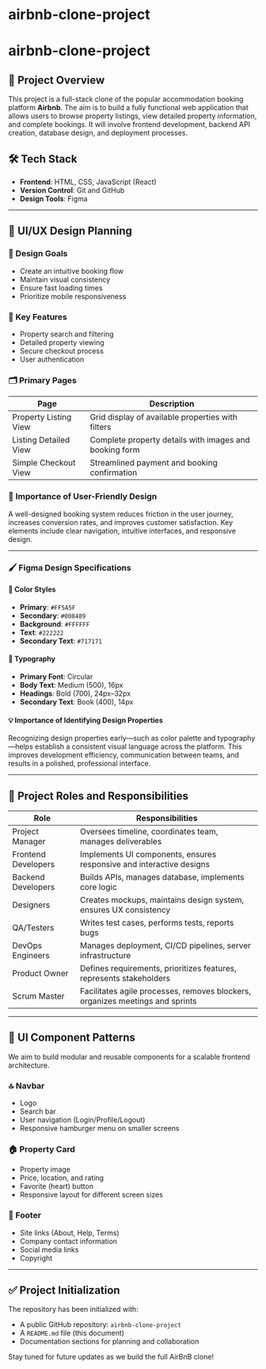 # airbnb-clone-project

# airbnb-clone-project

## 📌 Project Overview

This project is a full-stack clone of the popular accommodation booking platform **Airbnb**. The aim is to build a fully functional web application that allows users to browse property listings, view detailed property information, and complete bookings. It will involve frontend development, backend API creation, database design, and deployment processes.

## 🛠 Tech Stack

- **Frontend**: HTML, CSS, JavaScript (React)
- **Version Control**: Git and GitHub
- **Design Tools**: Figma

---

## 🎯 UI/UX Design Planning

### 🎨 Design Goals

- Create an intuitive booking flow
- Maintain visual consistency
- Ensure fast loading times
- Prioritize mobile responsiveness

### 🌟 Key Features

- Property search and filtering
- Detailed property viewing
- Secure checkout process
- User authentication

### 🗂 Primary Pages

| Page                   | Description                                                   |
|------------------------|---------------------------------------------------------------|
| Property Listing View  | Grid display of available properties with filters             |
| Listing Detailed View  | Complete property details with images and booking form        |
| Simple Checkout View   | Streamlined payment and booking confirmation                  |

### 🤝 Importance of User-Friendly Design

A well-designed booking system reduces friction in the user journey, increases conversion rates, and improves customer satisfaction. Key elements include clear navigation, intuitive interfaces, and responsive design.

---

### 🖌 Figma Design Specifications

#### 🎨 Color Styles

- **Primary**: `#FF5A5F`
- **Secondary**: `#008489`
- **Background**: `#FFFFFF`
- **Text**: `#222222`
- **Secondary Text**: `#717171`

#### 📝 Typography

- **Primary Font**: Circular
- **Body Text**: Medium (500), 16px
- **Headings**: Bold (700), 24px–32px
- **Secondary Text**: Book (400), 14px

#### 💡 Importance of Identifying Design Properties

Recognizing design properties early—such as color palette and typography—helps establish a consistent visual language across the platform. This improves development efficiency, communication between teams, and results in a polished, professional interface.

---

## 👥 Project Roles and Responsibilities

| Role               | Responsibilities                                                                 |
|--------------------|----------------------------------------------------------------------------------|
| Project Manager     | Oversees timeline, coordinates team, manages deliverables                        |
| Frontend Developers | Implements UI components, ensures responsive and interactive designs             |
| Backend Developers  | Builds APIs, manages database, implements core logic                             |
| Designers           | Creates mockups, maintains design system, ensures UX consistency                 |
| QA/Testers          | Writes test cases, performs tests, reports bugs                                  |
| DevOps Engineers    | Manages deployment, CI/CD pipelines, server infrastructure                       |
| Product Owner       | Defines requirements, prioritizes features, represents stakeholders              |
| Scrum Master        | Facilitates agile processes, removes blockers, organizes meetings and sprints    |

---

## 🧱 UI Component Patterns

We aim to build modular and reusable components for a scalable frontend architecture.

### 🔝 Navbar

- Logo
- Search bar
- User navigation (Login/Profile/Logout)
- Responsive hamburger menu on smaller screens

### 🏠 Property Card

- Property image
- Price, location, and rating
- Favorite (heart) button
- Responsive layout for different screen sizes

### 👣 Footer

- Site links (About, Help, Terms)
- Company contact information
- Social media links
- Copyright

---

## ✅ Project Initialization

The repository has been initialized with:

- A public GitHub repository: `airbnb-clone-project`
- A `README.md` file (this document)
- Documentation sections for planning and collaboration

Stay tuned for future updates as we build the full AirBnB clone!

